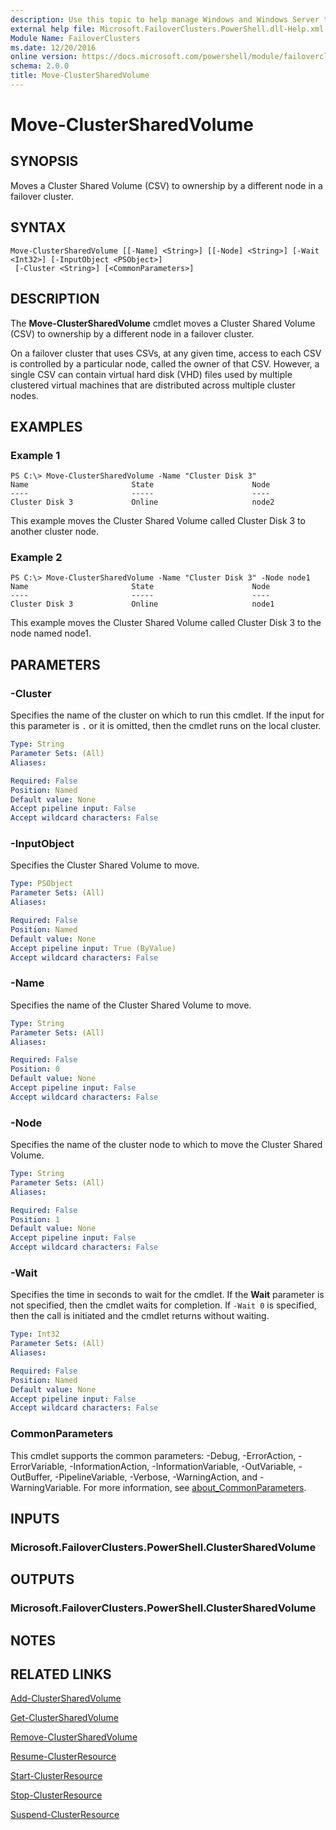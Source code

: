 ```yaml
---
description: Use this topic to help manage Windows and Windows Server technologies with Windows PowerShell.
external help file: Microsoft.FailoverClusters.PowerShell.dll-Help.xml
Module Name: FailoverClusters
ms.date: 12/20/2016
online version: https://docs.microsoft.com/powershell/module/failoverclusters/move-clustersharedvolume?view=windowsserver2019-ps&wt.mc_id=ps-gethelp
schema: 2.0.0
title: Move-ClusterSharedVolume
---
```


# Move-ClusterSharedVolume

## SYNOPSIS
Moves a Cluster Shared Volume (CSV) to ownership by a different node in a failover cluster.

## SYNTAX

```
Move-ClusterSharedVolume [[-Name] <String>] [[-Node] <String>] [-Wait <Int32>] [-InputObject <PSObject>]
 [-Cluster <String>] [<CommonParameters>]
```

## DESCRIPTION
The **Move-ClusterSharedVolume** cmdlet moves a Cluster Shared Volume (CSV) to ownership by a different node in a failover cluster.

On a failover cluster that uses CSVs, at any given time, access to each CSV is controlled by a particular node, called the owner of that CSV.
However, a single CSV can contain virtual hard disk (VHD) files used by multiple clustered virtual machines that are distributed across multiple cluster nodes.

## EXAMPLES

### Example 1
```
PS C:\> Move-ClusterSharedVolume -Name "Cluster Disk 3"
Name                       State                      Node 
----                       -----                      ---- 
Cluster Disk 3             Online                     node2
```

This example moves the Cluster Shared Volume called Cluster Disk 3 to another cluster node.

### Example 2
```
PS C:\> Move-ClusterSharedVolume -Name "Cluster Disk 3" -Node node1
Name                       State                      Node 
----                       -----                      ---- 
Cluster Disk 3             Online                     node1
```

This example moves the Cluster Shared Volume called Cluster Disk 3 to the node named node1.

## PARAMETERS

### -Cluster
Specifies the name of the cluster on which to run this cmdlet.
If the input for this parameter is `.` or it is omitted, then the cmdlet runs on the local cluster.

```yaml
Type: String
Parameter Sets: (All)
Aliases: 

Required: False
Position: Named
Default value: None
Accept pipeline input: False
Accept wildcard characters: False
```

### -InputObject
Specifies the Cluster Shared Volume to move.

```yaml
Type: PSObject
Parameter Sets: (All)
Aliases: 

Required: False
Position: Named
Default value: None
Accept pipeline input: True (ByValue)
Accept wildcard characters: False
```

### -Name
Specifies the name of the Cluster Shared Volume to move.

```yaml
Type: String
Parameter Sets: (All)
Aliases: 

Required: False
Position: 0
Default value: None
Accept pipeline input: False
Accept wildcard characters: False
```

### -Node
Specifies the name of the cluster node to which to move the Cluster Shared Volume.

```yaml
Type: String
Parameter Sets: (All)
Aliases: 

Required: False
Position: 1
Default value: None
Accept pipeline input: False
Accept wildcard characters: False
```

### -Wait
Specifies the time in seconds to wait for the cmdlet.
If the **Wait** parameter is not specified, then the cmdlet waits for completion.
If `-Wait 0` is specified, then the call is initiated and the cmdlet returns without waiting.

```yaml
Type: Int32
Parameter Sets: (All)
Aliases: 

Required: False
Position: Named
Default value: None
Accept pipeline input: False
Accept wildcard characters: False
```

### CommonParameters
This cmdlet supports the common parameters: -Debug, -ErrorAction, -ErrorVariable, -InformationAction, -InformationVariable, -OutVariable, -OutBuffer, -PipelineVariable, -Verbose, -WarningAction, and -WarningVariable. For more information, see [about_CommonParameters](https://go.microsoft.com/fwlink/?LinkID=113216).

## INPUTS

### Microsoft.FailoverClusters.PowerShell.ClusterSharedVolume

## OUTPUTS

### Microsoft.FailoverClusters.PowerShell.ClusterSharedVolume

## NOTES

## RELATED LINKS

[Add-ClusterSharedVolume](./Add-ClusterSharedVolume.md)

[Get-ClusterSharedVolume](./Get-ClusterSharedVolume.md)

[Remove-ClusterSharedVolume](./Remove-ClusterSharedVolume.md)

[Resume-ClusterResource](./Resume-ClusterResource.md)

[Start-ClusterResource](./Start-ClusterResource.md)

[Stop-ClusterResource](./Stop-ClusterResource.md)

[Suspend-ClusterResource](./Suspend-ClusterResource.md)

